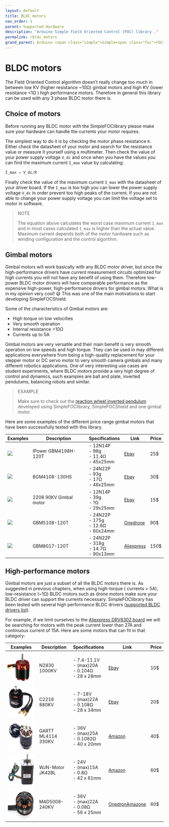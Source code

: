 ```yaml
---
layout: default
title: BLDC motors
nav_order: 1
parent: Supported Hardware
description: "Arduino Simple Field Oriented Control (FOC) library ."
permalink: /bldc_motors
grand_parent: Arduino <span class="simple">Simple<span class="foc">FOC</span>library</span>
---
```


# BLDC motors 

The Field Oriented Control algorithm doesn't really change too much in between low KV (higher resistance ~10Ω) gimbal motors and high KV (lower resistance <1Ω ) high performance motors. Therefore in general this library can be used with any 3 phase BLDC motor there is.


## Choice of motors  
Before running any BLDC motor with the <span class="simple">Simple<span class="foc">FOC</span>library</span> please make sure your hardware can handle the currents your motor requires. 

The simplest way to do it is by checking the motor phase resistance `R`. Either check the datasheet of your motor and search for the resistance value or measure it yourself using a multimeter. Then check the value of your power supply voltage `V_dc` and once when you have the values you can find the maximum current `I_max` value by calculating:
```cpp
I_max = V_dc/R
```
Finally check the value of the maximum current `I_max` with the datasheet of your driver board. If the `I_max` is too high you can lower the power supply voltage `V_dc` in order prevent too high peaks of the current. If you are not able to change your power supply voltage you can limit the voltage set to motor in software. 
<blockquote class="warning">
    <p class="heading">NOTE</p>
    The equation above calculates the worst case maximum current <code class="highlighter-rouge">I_max</code> and in most cases calculated <code class="highlighter-rouge">I_max</code> is higher than the actual value. Maximum current depends both of the motor hardware such as winding configuration and the control algorithm.  
</blockquote>


## Gimbal motors

Gimbal motors will work basically with any BLDC motor driver, but since the high-performance drivers have current measurement circuits optimized for high currents you will not have any benefit of using them. Therefore low-power BLDC motor drivers will have comparable performance as the expensive high-power, high-performance drivers for gimbal motors. What is in my opinion very cool! 😃 This was one of the main motivations to start developing  <span class="simple">Simple<span class="foc">FOC</span>Shield</span>.

Some of the characteristics of Gimbal motors are:
 - High torque on low velocities
 - Very smooth operation
 - Internal resistance >10Ω
 - Currents up to 5A

Gimbal motors are very versatile and their main benefit is very smooth operation on low speeds and high torque. They can be used in may different applications everywhere from being a high-quality replacement for your stepper motor or DC servo motor to very smooth camera gimbals and many different robotics applications. One of very interesting use cases are student experiments, where BLDC motors provide a very high degree of control and dynamics, such examples are ball and plate,  inverted pendulums, balancing robots and similar. 
<blockquote class="info"> <p class="heading">EXAMPLE</p>Make sure to check out the <a href="simplefoc_pendulum">reaction wheel inverted pendulum <i class="fa fa-external-link"></i></a> developed using <span class="simple">Simple<span class="foc">FOC</span>library</span>, <span class="simple">Simple<span class="foc">FOC</span>Shield</span> and one gimbal motor. </blockquote>

Here are some examples of the different price range gimbal motors that have been successfully tested with this library.

Examples | Description | Specifications | Link | Price 
---- | ---- | ---- | ---- | ----
[<img src="extras/Images/mot.jpg" style="height:100px">](https://www.ebay.com/itm/iPower-Gimbal-Brushless-Motor-GBM4108H-120T-for-5N-7N-GH2-ILDC-Aerial-photo-FPV/254541115855?hash=item3b43d531cf:g:q94AAOSwPcVVo571) | IPower GBM4198H-120T |  - 12N14P <br> - 98g  <br> - 11.4Ω <br> - 45x25mm| [Ebay](https://www.ebay.com/itm/iPower-Gimbal-Brushless-Motor-GBM4108H-120T-for-5N-7N-GH2-ILDC-Aerial-photo-FPV/252025852824?hash=item3aade95398:g:q94AAOSwPcVVo571:rk:2:pf:1&frcectupt=true) | 25$
 [<img src="extras/Images/mot2.jpg" style="height:100px">](https://www.ebay.com/itm/Brushless-Gimbal-Motor-BGM4108-130HS-for-DYS-BLG3SN-DSLR-Camera-Mount-DIY/281372437636?epid=1239081107&hash=item41831aac84:g:K3kAAOSwVFlT20du) | BGM4108-130HS |  - 24N22P <br> - 93g  <br> - 17Ω <br> - 46x25mm| [Ebay](https://www.ebay.com/itm/Brushless-Gimbal-Motor-BGM4108-130HS-for-DYS-BLG3SN-DSLR-Camera-Mount-DIY/281372437636?epid=1239081107&hash=item41831aac84:g:K3kAAOSwVFlT20du) | 30$
 [<img src="extras/Images/mot3.jpg" style="height:100px">](https://www.ebay.com/itm/Alloy-2208-90KV-Gimbal-Brushless-Motor-for-Gopro3-RC-Drone-Camera-100-200g/223195701385?hash=item33f7802089:g:cjUAAOSw1iVbyccJ) | 2208 90KV Gimbal motor |  - 12N14P <br> - 39g  <br> - ?Ω <br> - 29x25mm| [Ebay](https://www.ebay.com/itm/Alloy-2208-90KV-Gimbal-Brushless-Motor-for-Gopro3-RC-Drone-Camera-100-200g/223195701385?hash=item33f7802089:g:cjUAAOSw1iVbyccJ) | 15$
 [<img src="extras/Images/bigger.jpg" style="height:100px">](https://www.onedrone.com/store/ipower-gbm5108-120t-gimbal-motor.html) | GBM5108-120T |  - 24N22P <br> - 175g  <br> - 12.6Ω <br> - 60x24mm| [Onedrone](https://www.onedrone.com/store/ipower-gbm5108-120t-gimbal-motor.html) | 90$
 [<img src="extras/Images/big.jpg" style="height:100px">](https://fr.aliexpress.com/item/32483131130.html?spm=a2g0o.productlist.0.0.6ddd749fFd3u9E&algo_pvid=a67f2ec1-5341-4f97-ba3e-720e24f6c4fb&algo_expid=a67f2ec1-5341-4f97-ba3e-720e24f6c4fb-10&btsid=0b0a187915885172220541390e7eed&ws_ab_test=searchweb0_0,searchweb201602_,searchweb201603_) | GBM8017-120T | - 24N22P <br> - 318g  <br> - 14.7Ω <br> - 90x13mm| [Aliexpress](https://fr.aliexpress.com/item/32483131130.html?spm=a2g0o.productlist.0.0.6ddd749fFd3u9E&algo_pvid=a67f2ec1-5341-4f97-ba3e-720e24f6c4fb&algo_expid=a67f2ec1-5341-4f97-ba3e-720e24f6c4fb-10&btsid=0b0a187915885172220541390e7eed&ws_ab_test=searchweb0_0,searchweb201602_,searchweb201603_) | 150$


## High-performance motors
Gimbal motors are just a subset of all the BLDC motors there is. As suggested in previous chapters, when using high-torque ( currents > 5A), low-resistance (~1Ω) BLDC motors such as drone motors make sure your BLDC driver can support the currents necessary. <span class="simple">Simple<span class="foc">FOC</span>library</span> has been tested with several high performance BLDC drivers ([supported BLDC drivers list](BLDC_drivers)). 

For example, if we limit ourselves to the [Aliexpress DRV8302 board](https://bit.ly/2BZZ5fG) we will be searching for motors with the peak current lower than 27A and continuous current of 15A. Here are some motors that can fit in that category:

Examples | Description | Specifications | Link | Price 
---- | ---- | ---- | ---- | ----
[<img src="extras/Images/n2830.png" style="height:100px">](https://ebay.to/2OTy7tk) | N2830 1000KV |  - 7.4-11.1V <br> - (max)20A  <br> - 0.104Ω <br> - 28 x 28mm| [Ebay](https://ebay.to/2OTy7tk) | 10$
[<img src="extras/Images/c2216.png" style="height:100px">](https://ebay.to/2ZZTT4S) | C2216 880KV |  - 7-18V <br> - (max)22A  <br> - 0.108Ω <br> - 28 x 34mm| [Ebay](https://ebay.to/2ZZTT4S) | 20$
  [<img src="extras/Images/ml4114.png" style="height:100px">](https://amzn.to/3f38b9p) | GARTT ML4114 330KV |  - 36V <br> - (max)25A  <br> - 0.1082Ω <br> - 40 x 20mm| [Amazon](https://amzn.to/3f38b9p) | 40$
 [<img src="extras/Images/jk42.png" style="height:100px">](https://amzn.to/3hB7h5r) | WJN-Motor JK42BL |  - 24V <br> - (max)15A  <br> - 0.8Ω <br> - 42 x 61mm| [Amazon](https://amzn.to/3hB7h5r) | 60$
 [<img src="extras/Images/mad5008.png" style="height:100px">](https://amzn.to/2OWwgE3) | MAD5008-240KV |  - 36V <br> - (max)22A  <br> - 0.08Ω <br> - 56 x 25mm|  [OnedronAmazone](https://amzn.to/2OWwgE3) | 60$